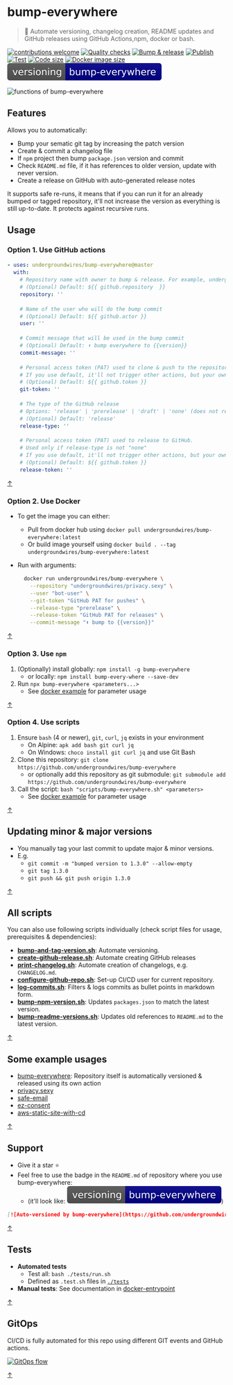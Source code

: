 # bump-everywhere

> 🚀 Automate versioning, changelog creation, README updates and GitHub releases using GitHub Actions,npm, docker or bash.

[![contributions welcome](https://img.shields.io/badge/contributions-welcome-brightgreen.svg?style=flat)](https://github.com/undergroundwires/bump-everywhere/issues)
[![Quality checks](https://github.com/undergroundwires/bump-everywhere/workflows/Quality%20checks/badge.svg)](./.github/workflows/quality-checks.yaml)
[![Bump & release](https://github.com/undergroundwires/bump-everywhere/workflows/Bump%20&%20release/badge.svg)](./.github/workflows/bump-and-release.yaml)
[![Publish](https://github.com/undergroundwires/bump-everywhere/workflows/Publish/badge.svg)](./.github/workflows/publish.yaml)
[![Test](https://github.com/undergroundwires/bump-everywhere/workflows/Test/badge.svg)](./.github/workflows/test.yaml)
[![Code size](https://img.shields.io/github/languages/code-size/undergroundwires/bump-everywhere)](./scripts)
[![Docker image size](https://img.shields.io/docker/image-size/undergroundwires/bump-everywhere)](https://hub.docker.com/r/undergroundwires/bump-everywhere)
[![Auto-versioned by bump-everywhere](https://github.com/undergroundwires/bump-everywhere/blob/master/badge.svg?raw=true)](https://github.com/undergroundwires/bump-everywhere)
<!-- [![npm](https://img.shields.io/npm/v/bump-everywhere/latest)](https://www.npmjs.com/package/bump-everywhere) -->

![functions of bump-everywhere](./img/functions.png)

## Features

Allows you to automatically:

- Bump your sematic git tag by increasing the patch version
- Create & commit a changelog file
- If `npm` project then bump `package.json` version and commit
- Check `README.md` file, if it has references to older version, update with never version.
- Create a release on GitHub with auto-generated release notes

It supports safe re-runs, it means that if you can run it for an already bumped or tagged repository, it'll not increase the version as everything is still up-to-date. It protects against recursive runs.

## Usage

### Option 1. Use GitHub actions

```yaml
- uses: undergroundwires/bump-everywhere@master
  with:
    # Repository name with owner to bump & release. For example, undergroundwires/bump-everywhere
    # (Optional) Default: ${{ github.repository  }}
    repository: ''

    # Name of the user who will do the bump commit
    # (Optional) Default: ${{ github.actor }}
    user: ''

    # Commit message that will be used in the bump commit
    # (Optional) Default: ⬆️ bump everywhere to {{version}}
    commit-message: ''

    # Personal access token (PAT) used to clone & push to the repository.
    # If you use default, it'll not trigger other actions, but your own PAT then it triggers new actions
    # (Optional) Default: ${{ github.token }}
    git-token: ''

    # The type of the GitHub release
    # Options: 'release' | 'prerelease' | 'draft' | 'none' (does not release)
    # (Optional) Default: 'release'
    release-type: ''

    # Personal access token (PAT) used to release to GitHub.
    # Used only if release-type is not "none"
    # If you use default, it'll not trigger other actions, but your own PAT then it triggers new actions
    # (Optional) Default: ${{ github.token }}
    release-token: ''
```

[↑](#bump-everywhere)

### Option 2. Use Docker

- To get the image you can either:
  - Pull from docker hub using `docker pull undergroundwires/bump-everywhere:latest`
  - Or build image yourself using `docker build . --tag undergroundwires/bump-everywhere:latest`
- Run with arguments:

  ```sh
    docker run undergroundwires/bump-everywhere \
      --repository "undergroundwires/privacy.sexy" \
      --user "bot-user" \
      --git-token "GitHub PAT for pushes" \
      --release-type "prerelease" \
      --release-token "GitHub PAT for releases" \
      --commit-message "⬆️ bump to {{version}}"
  ```

[↑](#bump-everywhere)

### Option 3. Use `npm`

1. (Optionally) install globally: `npm install -g bump-everywhere`
   - or locally: `npm install bump-every-where --save-dev`
2. Run `npx bump-everywhere <parameters...>`
   - See [docker example](#option-2-use-docker) for parameter usage

[↑](#bump-everywhere)

### Option 4. Use scripts

1. Ensure `bash` (4 or newer), `git`, `curl`, `jq` exists in your environment
   - On Alpine: `apk add bash git curl jq`
   - On Windows: `choco install git curl jq` and use Git Bash
2. Clone this repository: `git clone https://github.com/undergroundwires/bump-everywhere`
   - or optionally add this repository as git submodule: `git submodule add https://github.com/undergroundwires/bump-everywhere`
3. Call the script: `bash "scripts/bump-everywhere.sh" <parameters>`
   - See [docker example](#option-2-use-docker) for parameter usage

[↑](#bump-everywhere)

## Updating minor & major versions

- You manually tag your last commit to update major & minor versions.
- E.g.
  - `git commit -m "bumped version to 1.3.0" --allow-empty`
  - `git tag 1.3.0`
  - `git push && git push origin 1.3.0`

[↑](#bump-everywhere)

## All scripts

You can also use following scripts individually (check script files for usage, prerequisites & dependencies):

- **[bump-and-tag-version.sh](./scripts/bump-and-tag-version.sh)**: Automate versioning.
- **[create-github-release.sh](./scripts/create-github-release.sh)**: Automate creating GitHub releases
- **[print-changelog.sh](./scripts/print-changelog.sh)**: Automate creation of changelogs, e.g. `CHANGELOG.md`.
- **[configure-github-repo.sh](./scripts/configure-github-repo.sh)**: Set-up CI/CD user for current repository.
- **[log-commits.sh](./scripts/shared/log-commits.sh)**: Filters & logs commits as bullet points in markdown form.
- **[bump-npm-version.sh](./scripts/bump-npm-version.sh)**: Updates `packages.json` to match the latest version.
- **[bump-readme-versions.sh](./scripts/bump-readme-versions.sh)**: Updates old references to `README.md` to the latest version.

[↑](#bump-everywhere)

## Some example usages

- [bump-everywhere](https://github.com/undergroundwires/bump-everywhere#gitops): Repository itself is automatically versioned & released using its own action
- [privacy.sexy](https://github.com/undergroundwires/privacy.sexy#gitops-cicd-to-aws)
- [safe-email](https://github.com/undergroundwires/safe-email#gitops)
- [ez-consent](https://github.com/undergroundwires/ez-consent#gitops)
- [aws-static-site-with-cd](https://github.com/undergroundwires/aws-static-site-with-cd)

[↑](#bump-everywhere)

## Support

- Give it a star ⭐
- Feel free to use the badge in the `README.md` of repository where you use bump-everywhere:
  - (it'll look like: [![Auto-versioned by bump-everywhere](https://github.com/undergroundwires/bump-everywhere/blob/master/badge.svg?raw=true)](https://github.com/undergroundwires/bump-everywhere))

```markdown
[![Auto-versioned by bump-everywhere](https://github.com/undergroundwires/bump-everywhere/blob/master/badge.svg?raw=true)](https://github.com/undergroundwires/bump-everywhere)
```

[↑](#bump-everywhere)

## Tests

- **Automated tests**
  - Test all: `bash ./tests/run.sh`
  - Defined as `.test.sh` files in [`./tests`](./tests/)
- **Manual tests**: See documentation in [docker-entrypoint](./tests/docker-entrypoint)

[↑](#bump-everywhere)

## GitOps

CI/CD is fully automated for this repo using different GIT events and GitHub actions.

[![GitOps flow](./img/gitops.png)](./.github/workflows)

[↑](#bump-everywhere)
